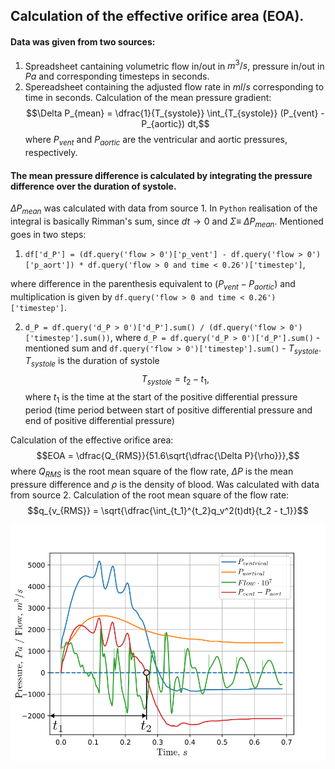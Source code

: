 ## Calculation of the effective orifice area (EOA).
#### Data was given from two sources:
1. Spreadsheet cantaining volumetric flow in/out in $m^3/s$, pressure in/out in $Pa$ and corresponding timesteps in seconds.
2. Spereadsheet containing the adjusted flow rate in $ml/s$ corresponding to time in seconds. Calculation of the mean pressure gradient:
$$\Delta P_{mean} = \dfrac{1}{T_{systole}} \int_{T_{systole}} (P_{vent} - P_{aortic}) dt,$$
where $P_{vent}$ and $P_{aortic}$ are the ventricular and aortic pressures, respectively.

#### The mean pressure difference is calculated by integrating the pressure difference over the duration of systole.
$\Delta P_{mean}$ was calculated with data from source 1. In `Python` realisation of the integral is basically Rimman's sum, since $dt \rightarrow 0$ and  $\Sigma\equiv$ $\Delta P_{mean}$. Mentioned goes in two steps:

1. `df['d_P'] = (df.query('flow > 0')['p_vent'] - df.query('flow > 0')['p_aort']) * df.query('flow > 0 and time < 0.26')['timestep']`,

where difference in the parenthesis equivalent to $(P_{vent} - P_{aortic})$ and multiplication is given by
`df.query('flow > 0 and time < 0.26')['timestep']`.

2. `d_P = df.query('d_P > 0')['d_P'].sum() / (df.query('flow > 0')['timestep'].sum())`,
where `d_P = df.query('d_P > 0')['d_P'].sum()` - mentioned sum and `df.query('flow > 0')['timestep'].sum()` - $T_{systole}$. $T_{systole}$ is the duration of systole
$$T_{systole} = t_2 - t_1,$$
where $t_1$ is the time at the start of the positive differential pressure period (time period between start of positive differential pressure and end of positive differential pressure)

Calculation of the effective orifice area:
$$EOA = \dfrac{Q_{RMS}}{51.6\sqrt{\dfrac{\Delta P}{\rho}}},$$
where $Q_{RMS}$ is the root mean square of the flow rate, $\Delta P$ is the mean pressure difference and $\rho$ is the density of blood. Was calculated with data from source 2. Calculation of the root mean square of the flow rate:
$$q_{v_{RMS}} = \sqrt{\dfrac{\int_{t_1}^{t_2}q_v^2(t)dt}{t_2 - t_1}}$$

<img src="./images/main_plot.svg" title="Main characteristics" width="600"/>
